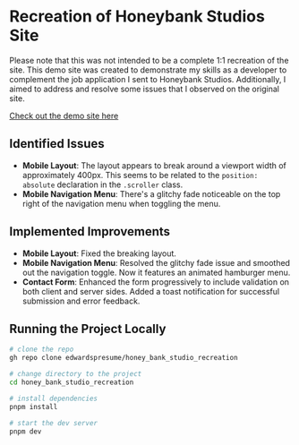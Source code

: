 # Recreation of Honeybank Studios Site

Please note that this was not intended to be a complete 1:1 recreation of the site. This demo site was created to demonstrate my skills as a developer to complement the job application I sent to Honeybank Studios. Additionally, I aimed to address and resolve some issues that I observed on the original site.

[Check out the demo site here](https://honey-bank-studio-recreation.vercel.app/)

## Identified Issues

- **Mobile Layout**: The layout appears to break around a viewport width of approximately 400px. This seems to be related to the `position: absolute` declaration in the `.scroller` class.
- **Mobile Navigation Menu**: There's a glitchy fade noticeable on the top right of the navigation menu when toggling the menu.

## Implemented Improvements

- **Mobile Layout**: Fixed the breaking layout.
- **Mobile Navigation Menu**: Resolved the glitchy fade issue and smoothed out the navigation toggle. Now it features an animated hamburger menu.
- **Contact Form**: Enhanced the form progressively to include validation on both client and server sides. Added a toast notification for successful submission and error feedback.

## Running the Project Locally

```bash
# clone the repo
gh repo clone edwardspresume/honey_bank_studio_recreation

# change directory to the project
cd honey_bank_studio_recreation

# install dependencies
pnpm install

# start the dev server
pnpm dev
```
